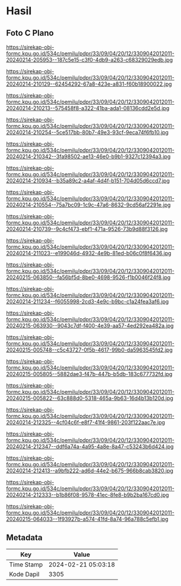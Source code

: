 # Hasil

## Foto C Plano

https://sirekap-obj-formc.kpu.go.id/534c/pemilu/pdpr/33/09/04/20/12/3309042012011-20240214-205953--187c5e15-c3f0-4db9-a263-c68329029edb.jpg

https://sirekap-obj-formc.kpu.go.id/534c/pemilu/pdpr/33/09/04/20/12/3309042012011-20240214-210129--62454292-67a8-423e-a831-f60b18900022.jpg

https://sirekap-obj-formc.kpu.go.id/534c/pemilu/pdpr/33/09/04/20/12/3309042012011-20240214-210213--575458f8-a322-41ba-ada1-08136cdd2e5d.jpg

https://sirekap-obj-formc.kpu.go.id/534c/pemilu/pdpr/33/09/04/20/12/3309042012011-20240214-210254--5ce517bb-80b7-49e3-93cf-9eca74f6fb10.jpg

https://sirekap-obj-formc.kpu.go.id/534c/pemilu/pdpr/33/09/04/20/12/3309042012011-20240214-210342--3fa98502-ae13-46e0-b9b1-9327c12394a3.jpg

https://sirekap-obj-formc.kpu.go.id/534c/pemilu/pdpr/33/09/04/20/12/3309042012011-20240214-210934--b35a89c2-a4af-4d4f-b151-704d05d6ccd7.jpg

https://sirekap-obj-formc.kpu.go.id/534c/pemilu/pdpr/33/09/04/20/12/3309042012011-20240214-210554--75a7bc09-1c9c-47a6-8632-9cd56af2291e.jpg

https://sirekap-obj-formc.kpu.go.id/534c/pemilu/pdpr/33/09/04/20/12/3309042012011-20240214-210739--9c4cf473-ebf1-471a-9526-73b9d88f3126.jpg

https://sirekap-obj-formc.kpu.go.id/534c/pemilu/pdpr/33/09/04/20/12/3309042012011-20240214-211023--e199046d-4932-4e9b-81ed-b06c0f8f6436.jpg

https://sirekap-obj-formc.kpu.go.id/534c/pemilu/pdpr/33/09/04/20/12/3309042012011-20240215-063850--fa56bf5d-8be0-4698-9526-f1b0046f24f8.jpg

https://sirekap-obj-formc.kpu.go.id/534c/pemilu/pdpr/33/09/04/20/12/3309042012011-20240214-211234--f6055998-2cd3-4e9c-b9bc-c1a24fea3af6.jpg

https://sirekap-obj-formc.kpu.go.id/534c/pemilu/pdpr/33/09/04/20/12/3309042012011-20240215-063930--9043c7df-f400-4e39-aa57-4ed292ea482a.jpg

https://sirekap-obj-formc.kpu.go.id/534c/pemilu/pdpr/33/09/04/20/12/3309042012011-20240215-005748--c5c43727-0f5b-4617-99b0-da5963545fd2.jpg

https://sirekap-obj-formc.kpu.go.id/534c/pemilu/pdpr/33/09/04/20/12/3309042012011-20240215-005805--5882dae3-f47b-447b-b5db-183c677732fd.jpg

https://sirekap-obj-formc.kpu.go.id/534c/pemilu/pdpr/33/09/04/20/12/3309042012011-20240215-005822--63c888d0-5318-465a-9b63-16d4b13b120d.jpg

https://sirekap-obj-formc.kpu.go.id/534c/pemilu/pdpr/33/09/04/20/12/3309042012011-20240214-212325--4cf04c6f-e8f7-41f4-9861-203f122aac7e.jpg

https://sirekap-obj-formc.kpu.go.id/534c/pemilu/pdpr/33/09/04/20/12/3309042012011-20240214-212347--ddf6a74a-4a95-4a8e-8a47-c53243b6d424.jpg

https://sirekap-obj-formc.kpu.go.id/534c/pemilu/pdpr/33/09/04/20/12/3309042012011-20240214-212413--a9bfb222-ad6d-44e2-b675-966b8cab3820.jpg

https://sirekap-obj-formc.kpu.go.id/534c/pemilu/pdpr/33/09/04/20/12/3309042012011-20240214-212333--b1b86f08-9578-41ec-8fe8-b9b2ba167cd0.jpg

https://sirekap-obj-formc.kpu.go.id/534c/pemilu/pdpr/33/09/04/20/12/3309042012011-20240215-064033--1f93927b-a574-41fd-8a74-96a788c5efb1.jpg


## Metadata

| Key        | Value               |
| ---------- | ------------------- |
| Time Stamp | 2024-02-21 05:03:18 |
| Kode Dapil | 3305                |



